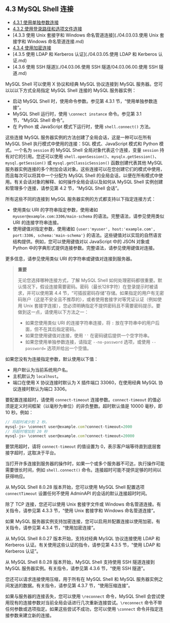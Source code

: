 ## 4.3 MySQL Shell 连接

- [4.3.1 使用单独参数连接](./04.03.01.使用单独参数连接.md)
- [4.3.2 使用登录路径和选项文件连接](./04.03.02.使用登录路径和选项文件连接.md)
- [4.3.3 使用 Unix 套接字和 Windows 命名管道连接](./04.03.03.使用 Unix 套接字和 Windows 命名管道连接.md)
- [4.3.4 使用加密连接](./04.03.04.使用加密连接.md)
- [4.3.5 使用 LDAP 和 Kerberos 认证](./04.03.05.使用 LDAP 和 Kerberos 认证.md)
- [4.3.6 使用 SSH 隧道](./04.03.06.使用 SSH 隧道/04.03.06.00.使用 SSH 隧道.md)

MySQL Shell 可以使用 X 协议和经典 MySQL 协议连接到 MySQL 服务器。您可以以以下方式全局指定 MySQL Shell 连接的 MySQL 服务器实例：

- 启动 MySQL Shell 时，使用命令参数。参见第 4.3.1 节，“使用单独参数连接”。
- MySQL Shell 运行时，使用 `\connect instance` 命令。参见第 3.1 节，“MySQL Shell 命令”。
- 在 Python 或 JavaScript 模式下运行时，使用 `shell.connect()` 方法。

这些连接 MySQL 服务器实例的方法创建了全局会话，这是一种可以在所有 MySQL Shell 执行模式中使用的连接：SQL 模式、JavaScript 模式和 Python 模式。一个名为 `session` 的 MySQL Shell 全局对象代表这个连接，变量 `session` 持有对它的引用。您还可以使用 `shell.openSession()`、`mysqlx.getSession()`、`mysql.getSession()` 或 `mysql.getClassicSession()` 函数创建代表其他 MySQL 服务器实例连接的多个附加会话对象。这些连接可以在您创建它们的模式中使用，而且每次可以将其中一个分配为 MySQL Shell 的全局会话，以便在所有模式中使用。有关会话对象的解释、如何操作全局会话以及如何从 MySQL Shell 实例创建和管理多个连接，请参见第 4.2 节，“MySQL Shell 会话”。

所有这些不同的连接到 MySQL 服务器实例的方式都支持以下指定连接方式：

- 使用类似 URI 的字符串指定参数，使用诸如 `myuser@example.com:3306/main-schema` 的语法。完整语法，请参见使用类似 URI 的连接字符串连接。
- 使用键值对指定参数，使用诸如 `{user:'myuser', host:'example.com', port:3306, schema:'main-schema'}` 的语法。这些键值对以实现的自然语言结构提供。例如，您可以使用键值对以 JavaScript 中的 JSON 对象或 Python 中的字典形式提供连接参数。完整语法，请参见使用键值对连接。

更多信息，请参见使用类似 URI 的字符串或键值对连接到服务器。

> **重要**
>
> 无论您选择哪种连接方式，了解 MySQL Shell 如何处理密码都很重要。默认情况下，假设连接需要密码。密码（最长128字符）在登录提示时被请求，并可以使用第 4.4 节，“可插拔密码存储”存储。如果指定的用户有无密码账户（这是不安全且不推荐的），或者使用套接字对等凭证认证（例如使用 Unix 套接字连接），您必须明确指定不提供密码且不需要密码提示。要做到这一点，请使用以下方法之一：
>
> - 如果您使用类似 URI 的连接字符串连接，将 `:` 放在字符串中的用户后面，但不在其后指定密码。
> - 如果您使用键值对连接，使用 `''` 在密码键后提供一个空字符串。
> - 如果您使用单独参数连接，请指定 `--no-password` 选项，或使用 `--password=` 选项并给出一个空值。
>

如果您没有为连接指定参数，默认使用以下值：

- 用户默认为当前系统用户名。
- 主机默认为 `localhost`。
- 端口在使用 X 协议连接时默认为 X 插件端口 33060，在使用经典 MySQL 协议连接时默认为端口 3306。

要配置连接超时，请使用 `connect-timeout` 连接参数。`connect-timeout` 的值必须是定义时间框架（以毫秒为单位）的非负整数。超时默认值是 10000 毫秒，即 10 秒。例如：

```javascript
// 将超时减少到 2 秒。
mysql-js> \connect user@example.com?connect-timeout=2000
// 将超时增加到 20 秒
mysql-js> \connect user@example.com?connect-timeout=20000
```
要禁用超时，请将 `connect-timeout` 的值设置为 0，表示客户端等待直到底层套接字超时，这取决于平台。

当打开许多连接到服务器的操作时，如果一个或多个服务器不可达，执行操作可能需要很长时间，例如 `shell.connect()` 命令。连接超时可能不提供足够的时间以获得响应。

从 MySQL Shell 8.0.28 版本开始，您可以使用 MySQL Shell 配置选项 `connectTimeout` 设置任何不使用 AdminAPI 的会话的默认连接超时时间。

除了 TCP 连接，您还可以使用 Unix 套接字文件或 Windows 命名管道连接。有关指令，请参见第 4.3.3 节，“使用 Unix 套接字和 Windows 命名管道连接”。

如果 MySQL 服务器实例支持加密连接，您可以启用并配置连接以使用加密。有关指令，请参见第 4.3.4 节，“使用加密连接”。

从 MySQL Shell 8.0.27 版本开始，支持对经典 MySQL 协议连接使用 LDAP 和 Kerberos 认证。有关使用这些认证的指令，请参见第 4.3.5 节，“使用 LDAP 和 Kerberos 认证”。

从 MySQL Shell 8.0.28 版本开始，MySQL Shell 支持使用 SSH 隧道连接到 MySQL 服务器实例。有关指令，请参见第 4.3.6 节，“使用 SSH 隧道”。

您还可以请求连接使用压缩，用于所有在 MySQL Shell 和 MySQL 服务器实例之间发送的数据。有关指令，请参见第 4.3.7 节，“使用压缩连接”。

如果与服务器的连接丢失，您可以使用 `\reconnect` 命令，MySQL Shell 会尝试使用现有的连接参数对当前全局会话进行几次重新连接尝试。`\reconnect` 命令不带任何参数或选项指定。如果这些尝试不成功，您可以使用 `\connect` 命令并指定连接参数来建立新的连接。